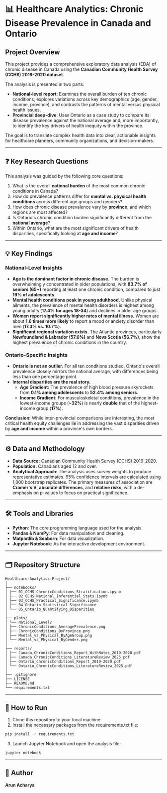 # 📊 Healthcare Analytics: Chronic Disease Prevalence in Canada and Ontario

## Project Overview
This project provides a comprehensive exploratory data analysis (EDA) of chronic disease in Canada using the **Canadian Community Health Survey (CCHS) 2019-2020 dataset**.

The analysis is presented in two parts:

- **National-level report**: Examines the overall burden of ten chronic conditions, explores variations across key demographics (age, gender, income, province), and contrasts the patterns of mental versus physical health issues.  
- **Provincial deep-dive**: Uses Ontario as a case study to compare its disease prevalence against the national average and, more importantly, to identify the key drivers of health inequity within the province.

The goal is to translate complex health data into clear, actionable insights for healthcare planners, community organizations, and decision-makers.

---

## ❓ Key Research Questions
This analysis was guided by the following core questions:

1. What is the overall **national burden** of the most common chronic conditions in Canada?  
2. How do prevalence patterns differ for **mental vs. physical health conditions** across different age groups and genders?  
3. How does chronic disease prevalence vary by **province**, and which regions are most affected?  
4. Is Ontario's chronic condition burden significantly different from the **national average**?  
5. Within Ontario, what are the most significant drivers of health disparities, specifically looking at **age and income**?  

---

## 💡 Key Findings

### National-Level Insights
- **Age is the dominant factor in chronic disease.** The burden is overwhelmingly concentrated in older populations, with **83.7% of seniors (65+)** reporting at least one chronic condition, compared to just **19% of adolescents**.  
- **Mental health conditions peak in young adulthood.** Unlike physical ailments, the prevalence of mental health disorders is highest among young adults (**17.4% for ages 18-34**) and declines in older age groups.  
- **Women report significantly higher rates of mental illness.** Women are about **1.6 times more likely** to report a mood or anxiety disorder than men (**17.3% vs. 10.7%**).  
- **Significant regional variation exists.** The Atlantic provinces, particularly **Newfoundland & Labrador (57.6%)** and **Nova Scotia (56.7%)**, show the highest prevalence of chronic conditions in the country.  

### Ontario-Specific Insights
- **Ontario is not an outlier.** For all ten conditions studied, Ontario's overall prevalence closely mirrors the national average, with differences being less than one percentage point.  
- **Internal disparities are the real story.**  
  - **Age Gradient:** The prevalence of high blood pressure skyrockets from **0.1% among adolescents** to **52.4% among seniors**.  
  - **Income Gradient:** For musculoskeletal conditions, prevalence in the lowest-income groups (**~32%**) is nearly **double** that of the highest-income group (**17%**).  

**Conclusion:** While inter-provincial comparisons are interesting, the most critical health equity challenges lie in addressing the vast disparities driven by **age and income** within a province's own borders.  

---

## ⚙️ Data and Methodology

- **Data Source:** Canadian Community Health Survey (CCHS) 2019-2020.  
- **Population:** Canadians aged 12 and over.  
- **Analytical Approach:** The analysis uses survey weights to produce representative estimates. 95% confidence intervals are calculated using 1,000 bootstrap replicates. The primary measures of association are **Cramér's V**, **absolute differences**, and **relative risks**, with a de-emphasis on p-values to focus on practical significance.  

---

## 🛠️ Tools and Libraries

- **Python**: The core programming language used for the analysis.  
- **Pandas & NumPy**: For data manipulation and cleaning.  
- **Matplotlib & Seaborn**: For data visualization.  
- **Jupyter Notebook**: As the interactive development environment.  

---

## 🗂️ Repository Structure

```
Healthcare-Analytics-Project/
│
├── notebooks/
│ ├── 01_CCHS_ChronicConditions_Stratification.ipynb
│ ├── 02_CCHS_National_Inferential_Stats.ipynb
│ ├── 03_CCHS_Practical_Significance.ipynb
│ ├── 04_Ontario_Statistical_Significance
│ └── 05_Ontario_Quantifying_Disparities
│
├── plots/
│ └── National_Level/
│ ├── ChronicConditions_AveragePrevalence.png
│ ├── ChronicConditions_ByProvince.png
│ ├── Mental_vs_Physical_ByAgeGroup.png
│ └── Mental_vs_Physical_ByGender.png
│
├── reports/
│ ├── Canada_ChronicConditions_Report_WithNotes_2019-2020.pdf
│ ├── Canada_ChronicConditions_LiteratureReview_2025.pdf
│ ├── Ontario_ChronicConditions_Report_2019-2020.pdf
│ └── Ontario_ChronicConditions_LiteratureReview_2025.pdf
│
├── .gitignore
├── LICENSE
├── README.md
└── requirements.txt
```
---

## 🚀 How to Run

1. Clone this repository to your local machine.  
2. Install the necessary packages from the requirements.txt file:  

```bash
pip install -r requirements.txt
```

3. Launch Jupyter Notebook and open the analysis file:  

```bash
jupyter notebook
```

---

## 👤 Author

**Arun Acharya**
